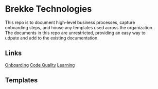 # Brekke Technologies

This repo is to document high-level business processes, capture onboarding steps, and house any templates used across the organization. The documents in this repo are unrestricted, providing an easy way to udpate and add to the existing documentation.

## Links

[Onboarding](/documentation/onboarding.md)
[Code Quality](/documentation/code-quality.md)
[Learning](/documentation/learning.md)

## Templates

